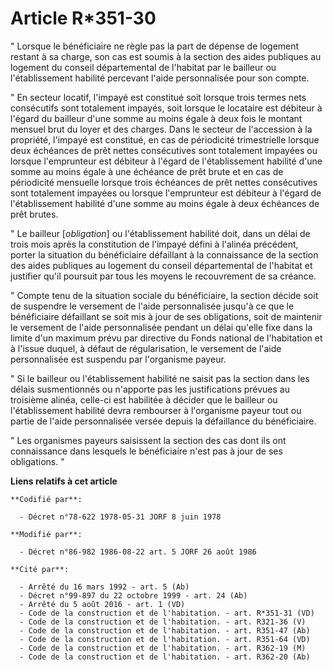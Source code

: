 # Article R*351-30

" Lorsque le bénéficiaire ne règle pas la part de dépense de logement restant à sa charge, son cas est soumis à la section
des aides publiques au logement du conseil départemental de l'habitat par le bailleur ou l'établissement habilité percevant
l'aide personnalisée pour son compte.

" En secteur locatif, l'impayé est constitué soit lorsque trois termes nets consécutifs sont totalement impayés, soit lorsque
le locataire est débiteur à l'égard du bailleur d'une somme au moins égale à deux fois le montant mensuel brut du loyer et
des charges. Dans le secteur de l'accession à la propriété, l'impayé est constitué, en cas de périodicité trimestrielle
lorsque deux échéances de prêt nettes consécutives sont totalement impayées ou lorsque l'emprunteur est débiteur à l'égard de
l'établissement habilité d'une somme au moins égale à une échéance de prêt brute et en cas de périodicité mensuelle lorsque
trois échéances de prêt nettes consécutives sont totalement impayées ou lorsque l'emprunteur est débiteur à l'égard de
l'établissement habilité d'une somme au moins égale à deux échéances de prêt brutes.

" Le bailleur [*obligation*] ou l'établissement habilité doit, dans un délai de trois mois après la constitution de l'impayé
défini à l'alinéa précédent, porter la situation du bénéficiaire défaillant à la connaissance de la section des aides
publiques au logement du conseil départemental de l'habitat et justifier qu'il poursuit par tous les moyens le recouvrement
de sa créance.

" Compte tenu de la situation sociale du bénéficiaire, la section décide soit de suspendre le versement de l'aide
personnalisée jusqu'à ce que le bénéficiaire défaillant se soit mis à jour de ses obligations, soit de maintenir le versement
de l'aide personnalisée pendant un délai qu'elle fixe dans la limite d'un maximum prévu par directive du Fonds national de
l'habitation et à l'issue duquel, à défaut de régularisation, le versement de l'aide personnalisée est suspendu par
l'organisme payeur.

" Si le bailleur ou l'établissement habilité ne saisit pas la section dans les délais susmentionnés ou n'apporte pas les
justifications prévues au troisième alinéa, celle-ci est habilitée à décider que le bailleur ou l'établissement habilité
devra rembourser à l'organisme payeur tout ou partie de l'aide personnalisée versée depuis la défaillance du bénéficiaire.

" Les organismes payeurs saisissent la section des cas dont ils ont connaissance dans lesquels le bénéficiaire n'est pas à
jour de ses obligations. "

**Liens relatifs à cet article**

	**Codifié par**:

	  - Décret n°78-622 1978-05-31 JORF 8 juin 1978

	**Modifié par**:

	  - Décret n°86-982 1986-08-22 art. 5 JORF 26 août 1986

	**Cité par**:

	  - Arrêté du 16 mars 1992 - art. 5 (Ab)
	  - Décret n°99-897 du 22 octobre 1999 - art. 24 (Ab)
	  - Arrêté du 5 août 2016 - art. 1 (VD)
	  - Code de la construction et de l'habitation. - art. R*351-31 (VD)
	  - Code de la construction et de l'habitation. - art. R321-36 (V)
	  - Code de la construction et de l'habitation. - art. R351-47 (Ab)
	  - Code de la construction et de l'habitation. - art. R351-64 (VD)
	  - Code de la construction et de l'habitation. - art. R362-19 (M)
	  - Code de la construction et de l'habitation. - art. R362-20 (Ab)
